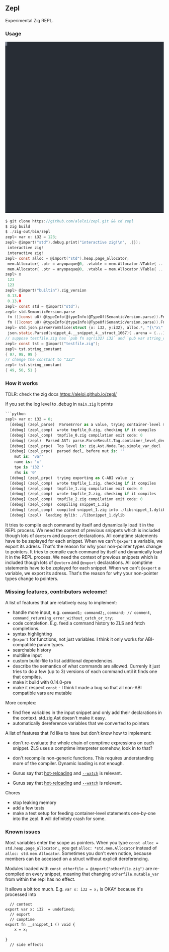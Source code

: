 ## Zepl

Experimental Zig REPL.

### Usage
![examples/zepl_cast.svg](examples/zepl_cast.svg)

```C
$ git clone https://github.com/aleloi/zepl.git && cd zepl
$ zig build
$ ./zig-out/bin/zepl
zepl> var x: i32 = 123;
zepl> @import("std").debug.print("interactive zig!\n", .{});
 interactive zig!
 interactive zig!
zepl> const alloc = @import("std").heap.page_allocator;
 mem.Allocator{ .ptr = anyopaque@0, .vtable = mem.Allocator.VTable{ ... } }
 mem.Allocator{ .ptr = anyopaque@0, .vtable = mem.Allocator.VTable{ ... } }
zepl> x
 123
 123
zepl> @import("builtin").zig_version
 0.13.0
 0.13.0
zepl> const std = @import("std");
zepl> std.SemanticVersion.parse
 fn ([]const u8) @typeInfo(@typeInfo(@TypeOf(SemanticVersion.parse)).Fn.return_type.?).ErrorUnion.error_set!SemanticVersion@1032c0930
 fn ([]const u8) @typeInfo(@typeInfo(@TypeOf(SemanticVersion.parse)).Fn.return_type.?).ErrorUnion.error_set!SemanticVersion@1032c0930
zepl> std.json.parseFromSlice(struct {x: i32, y:i32}, alloc.*, "{\"x\": 10, \"y\": 0}", .{}) catch |err| err
 json.static.Parsed(snippet_4.__snippet_4__struct_1667){ .arena = {...} , .state = {...}, .end_index = 0, .value = snippet_4.__snippet_4__struct_1667{ .x = 10, .y = 0 } }
// suppose testfile.zig has `pub fn sqr(i32) i32` and `pub var string_constant = "abc"`
zepl> const tst = @import("testfile.zig");
zepl> tst.string_constant
{ 97, 98, 99 }
// change the constant to "123"
zepl> tst.string_constant
{ 49, 50, 51 }
```


### How it works
TDLR: check the zig docs https://aleloi.github.io/zepl/ 

If you set the log level to .debug in `main.zig` it prints
```python
```python
zepl> var x: i32 = 0;
  [debug] (zepl_parse)  ParseError as a value, trying container-level member
  [debug] (zepl_comp)  wrote tmpfile_0.zig, checking if it compiles
  [debug] (zepl_comp)  tmpfile_0.zig compilation exit code: 0
  [debug] (zepl)  Parsed AST: parse.ParseResult.Tag.container_level_decl
  [debug] (zepl_prpc)  Top level is: zig.Ast.Node.Tag.simple_var_decl
  [debug] (zepl_prpc)  parsed decl, before mut is: ''
    mut is: 'var'
    name is: 'x'
    tpe is 'i32 '
    rhs is '0'
  [debug] (zepl_prpc)  trying exporting as C-ABI value ;y
  [debug] (zepl_comp)  wrote tmpfile_1.zig, checking if it compiles
  [debug] (zepl_comp)  tmpfile_1.zig compilation exit code: 0
  [debug] (zepl_comp)  wrote tmpfile_2.zig, checking if it compiles
  [debug] (zepl_comp)  tmpfile_2.zig compilation exit code: 0
  [debug] (zepl_comp)  compiling snippet_1.zig
  [debug] (zepl_comp)  compiled snippet_1.zig into ./libsnippet_1.dylib
  [debug] (zepl)  loading dylib: ./libsnippet_1.dylib
```

It tries to compile each command by itself and dynamically load it in the REPL process. We need the context of previous snippets which is included though lots of `@extern` and `@export` declarations. All comptime statements have to be zeplayed for each snippet. When we can't `@export` a variable, we export its adress. That's the reason for why your non-pointer types change to pointers.
It tries to compile each command by itself and dynamically load it in the REPL process. We need the context of previous snippets which is included though lots of `@extern` and `@export` declarations. All comptime statements have to be zeplayed for each snippet. When we can't `@export` a variable, we export its adress. That's the reason for why your non-pointer types change to pointers.

### Missing features, contributors welcome!
A list of features that are relatively easy to implement:
* handle more input, e.g. `command1; command2;`, `command; // comment`, `command_returning_error_without_catch_or_try;`
* code completion. E.g. feed a command history to ZLS and fetch completions.
* syntax highlighting
* `@export` for functions, not just variables. I think it only works for ABI-compatible param types.
* searchable history
* multiline input
* custom build-file to list additional dependencies.
* describe the semantics of what commands are allowed. Currenly it just tries to do a few (up to 3) versions of each command until it finds one that compiles.
* make it build with 0.14.0-pre
* make it respect `const` - I think I made a bug so that all non-ABI compatible vars are mutable


More complex:
* find free variables in the input snippet and only add their declarations in the context. std.zig.Ast doesn't make it easy.
* automatically dereference variables that we converted to pointers

A list of features that I'd like to have but don't know how to implement:
* don't re-evaluate the whole chain of comptime expressions on each snippet. ZLS uses a comptime interpreter somehow, look in to that?
* don't recompile non-generic functions. This requires understanding more of the compiler. Dynamic loading is not enough.

* Gurus say that [hot-reloading](https://github.com/ziglang/zig/issues/68) and [`--watch`](https://ziggit.dev/t/initial-implementation-of-zig-build-watch-just-landed-in-master-branch/5117) is relevant.

* Gurus say that [hot-reloading](https://github.com/ziglang/zig/issues/68) and [`--watch`](https://ziggit.dev/t/initial-implementation-of-zig-build-watch-just-landed-in-master-branch/5117) is relevant.

Chores
* stop leaking memory
* add a few tests
* make a test setup for feeding container-level statements one-by-one into the zepl. It will definitely crash for some.



### Known issues
Most variables enter the scope as pointers. When you type `const alloc = std.heap.page_allocator;`, you get `alloc: *std.mem.Allocator` instead of `alloc: std.mem.Allocator`. Sometimes you don't even notice, because members can be accessed on a struct without explicit dereferencing. 

Modules loaded with `const otherfile = @import("otherfile.zig")` are re-compiled on every snippet, meaning that changing `otherfile.mutable_var` from within the repl has no effect.

It allows a bit too much. E.g. `var x: i32 = x;` is OKAY because it's processed into
```zig
  // context
export var x: i32  = undefined;
  // export
  // comptime
export fn __snippet_1 () void {
    x = x;

}
  // side effects

```